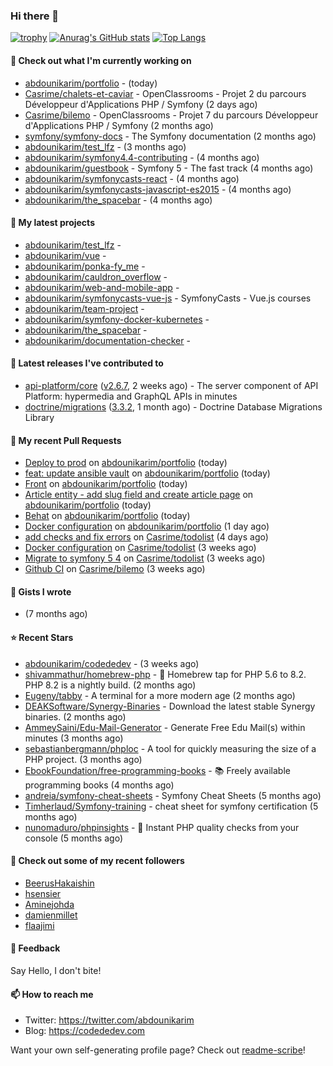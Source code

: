 ### Hi there 👋

[![trophy](https://github-profile-trophy.vercel.app/?username=abdounikarim&theme=onestar&row=1&column=7&no-frame=true&margin-w=13)](https://github.com/ryo-ma/github-profile-trophy)
[![Anurag's GitHub stats](https://github-readme-stats.vercel.app/api?username=abdounikarim&show_icons=true&theme=dark&count_private=true&hide_border=true)](https://github.com/anuraghazra/github-readme-stats)
[![Top Langs](https://github-readme-stats.vercel.app/api/top-langs/?username=abdounikarim&langs_count=8&layout=compact&theme=dark&hide_border=true)](https://github.com/anuraghazra/github-readme-stats)

#### 👷 Check out what I'm currently working on

- [abdounikarim/portfolio](https://github.com/abdounikarim/portfolio) -  (today)
- [Casrime/chalets-et-caviar](https://github.com/Casrime/chalets-et-caviar) - OpenClassrooms - Projet 2 du parcours Développeur d&#39;Applications PHP / Symfony (2 days ago)
- [Casrime/bilemo](https://github.com/Casrime/bilemo) - OpenClassrooms - Projet 7 du parcours Développeur d&#39;Applications PHP / Symfony (2 months ago)
- [symfony/symfony-docs](https://github.com/symfony/symfony-docs) - The Symfony documentation (2 months ago)
- [abdounikarim/test_lfz](https://github.com/abdounikarim/test_lfz) -  (3 months ago)
- [abdounikarim/symfony4.4-contributing](https://github.com/abdounikarim/symfony4.4-contributing) -  (4 months ago)
- [abdounikarim/guestbook](https://github.com/abdounikarim/guestbook) - Symfony 5 - The fast track (4 months ago)
- [abdounikarim/symfonycasts-react](https://github.com/abdounikarim/symfonycasts-react) -  (4 months ago)
- [abdounikarim/symfonycasts-javascript-es2015](https://github.com/abdounikarim/symfonycasts-javascript-es2015) -  (4 months ago)
- [abdounikarim/the_spacebar](https://github.com/abdounikarim/the_spacebar) -  (4 months ago)

#### 🌱 My latest projects

- [abdounikarim/test_lfz](https://github.com/abdounikarim/test_lfz) - 
- [abdounikarim/vue](https://github.com/abdounikarim/vue) - 
- [abdounikarim/ponka-fy_me](https://github.com/abdounikarim/ponka-fy_me) - 
- [abdounikarim/cauldron_overflow](https://github.com/abdounikarim/cauldron_overflow) - 
- [abdounikarim/web-and-mobile-app](https://github.com/abdounikarim/web-and-mobile-app) - 
- [abdounikarim/symfonycasts-vue-js](https://github.com/abdounikarim/symfonycasts-vue-js) - SymfonyCasts - Vue.js courses
- [abdounikarim/team-project](https://github.com/abdounikarim/team-project) - 
- [abdounikarim/symfony-docker-kubernetes](https://github.com/abdounikarim/symfony-docker-kubernetes) - 
- [abdounikarim/the_spacebar](https://github.com/abdounikarim/the_spacebar) - 
- [abdounikarim/documentation-checker](https://github.com/abdounikarim/documentation-checker) - 

#### 🔭 Latest releases I've contributed to

- [api-platform/core](https://github.com/api-platform/core) ([v2.6.7](https://github.com/api-platform/core/releases/tag/v2.6.7), 2 weeks ago) - The server component of API Platform: hypermedia and GraphQL APIs in minutes
- [doctrine/migrations](https://github.com/doctrine/migrations) ([3.3.2](https://github.com/doctrine/migrations/releases/tag/3.3.2), 1 month ago) - Doctrine Database Migrations Library

#### 🔨 My recent Pull Requests

- [Deploy to prod](https://github.com/abdounikarim/portfolio/pull/95) on [abdounikarim/portfolio](https://github.com/abdounikarim/portfolio) (today)
- [feat: update ansible vault](https://github.com/abdounikarim/portfolio/pull/94) on [abdounikarim/portfolio](https://github.com/abdounikarim/portfolio) (today)
- [Front](https://github.com/abdounikarim/portfolio/pull/93) on [abdounikarim/portfolio](https://github.com/abdounikarim/portfolio) (today)
- [Article entity - add slug field and create article page](https://github.com/abdounikarim/portfolio/pull/91) on [abdounikarim/portfolio](https://github.com/abdounikarim/portfolio) (today)
- [Behat](https://github.com/abdounikarim/portfolio/pull/89) on [abdounikarim/portfolio](https://github.com/abdounikarim/portfolio) (today)
- [Docker configuration](https://github.com/abdounikarim/portfolio/pull/87) on [abdounikarim/portfolio](https://github.com/abdounikarim/portfolio) (1 day ago)
- [add checks and fix errors](https://github.com/Casrime/todolist/pull/3) on [Casrime/todolist](https://github.com/Casrime/todolist) (4 days ago)
- [Docker configuration](https://github.com/Casrime/todolist/pull/2) on [Casrime/todolist](https://github.com/Casrime/todolist) (3 weeks ago)
- [Migrate to symfony 5 4](https://github.com/Casrime/todolist/pull/1) on [Casrime/todolist](https://github.com/Casrime/todolist) (3 weeks ago)
- [Github CI](https://github.com/Casrime/bilemo/pull/41) on [Casrime/bilemo](https://github.com/Casrime/bilemo) (3 weeks ago)

#### 📓 Gists I wrote

- [](https://gist.github.com/b237278802559acb0bcf1e2516ba718e) (7 months ago)

#### ⭐ Recent Stars

- [abdounikarim/codededev](https://github.com/abdounikarim/codededev) -  (3 weeks ago)
- [shivammathur/homebrew-php](https://github.com/shivammathur/homebrew-php) - :beer: Homebrew tap for PHP 5.6 to 8.2. PHP 8.2 is a nightly build. (2 months ago)
- [Eugeny/tabby](https://github.com/Eugeny/tabby) - A terminal for a more modern age (2 months ago)
- [DEAKSoftware/Synergy-Binaries](https://github.com/DEAKSoftware/Synergy-Binaries) - Download the latest stable Synergy binaries. (2 months ago)
- [AmmeySaini/Edu-Mail-Generator](https://github.com/AmmeySaini/Edu-Mail-Generator) - Generate Free Edu Mail(s) within minutes (3 months ago)
- [sebastianbergmann/phploc](https://github.com/sebastianbergmann/phploc) - A tool for quickly measuring the size of a PHP project. (3 months ago)
- [EbookFoundation/free-programming-books](https://github.com/EbookFoundation/free-programming-books) - :books: Freely available programming books (4 months ago)
- [andreia/symfony-cheat-sheets](https://github.com/andreia/symfony-cheat-sheets) - Symfony Cheat Sheets (5 months ago)
- [Timherlaud/Symfony-training](https://github.com/Timherlaud/Symfony-training) - cheat sheet for symfony certification (5 months ago)
- [nunomaduro/phpinsights](https://github.com/nunomaduro/phpinsights) - 🔰 Instant PHP quality checks from your console (5 months ago)

#### 👯 Check out some of my recent followers

- [BeerusHakaishin](https://github.com/BeerusHakaishin)
- [hsensier](https://github.com/hsensier)
- [Aminejohda](https://github.com/Aminejohda)
- [damienmillet](https://github.com/damienmillet)
- [flaajimi](https://github.com/flaajimi)

#### 💬 Feedback

Say Hello, I don't bite!

#### 📫 How to reach me

- Twitter: https://twitter.com/abdounikarim
- Blog: https://codededev.com

Want your own self-generating profile page? Check out [readme-scribe](https://github.com/muesli/readme-scribe)!
